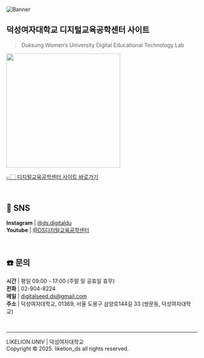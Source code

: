 ![Banner](https://github.com/user-attachments/assets/29d7ce76-391f-41fa-a951-e430831433c2)

## 덕성여자대학교 디지털교육공학센터 사이트

> Duksung Women’s University Digital Educational Technology Lab

<img src="https://github.com/user-attachments/assets/968d0084-399c-4a73-89c2-f7d36d437e8c" width=300>

[👉🏻 디지털교육공학센터 사이트 바로가기](https://ds-det-lab.vercel.app/)

<br>

## 📲 SNS
**Instagram** | [@ds.digitaldu](https://www.instagram.com/ds.digitaledu/) <br>
**Youtube** | [@DS디지털교육공학센터](https://www.youtube.com/@DS%EB%94%94%EC%A7%80%ED%84%B8%EA%B5%90%EC%9C%A1%EA%B3%B5%ED%95%99%EC%84%BC%ED%84%B0)

<br>

## ☎️ 문의
**시간** | 평일 09:00 - 17:00 (주말 및 공휴일 휴무) <br>
**전화** | 02-904-8224 <br>
**메일** | digitalseed.ds@gmail.com <br> 
**주소** | 덕성여자대학교, 01369, 서울 도봉구 삼양로144길 33 (쌍문동, 덕성여자대학교) <br>

<br>

---
LIKELION.UNIV | 덕성여자대학교 <br>
Copyright © 2025. likelion_ds all rights reserved.
